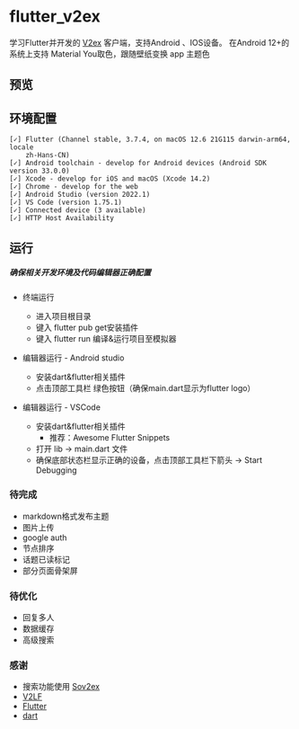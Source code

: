 # flutter_v2ex

学习Flutter并开发的 [V2ex](https://www.v2ex.com/) 客户端，支持Android 、IOS设备。
在Android 12+的系统上支持 Material You取色，跟随壁纸变换 app 主题色

## 预览


## 环境配置

```
[✓] Flutter (Channel stable, 3.7.4, on macOS 12.6 21G115 darwin-arm64, locale
    zh-Hans-CN)
[✓] Android toolchain - develop for Android devices (Android SDK version 33.0.0)
[✓] Xcode - develop for iOS and macOS (Xcode 14.2)
[✓] Chrome - develop for the web
[✓] Android Studio (version 2022.1)
[✓] VS Code (version 1.75.1)
[✓] Connected device (3 available)
[✓] HTTP Host Availability
```
 
## 运行

##### 确保相关开发环境及代码编辑器正确配置

- 终端运行
  - 进入项目根目录
  - 键入 flutter pub get安装插件
  - 键入 flutter run 编译&运行项目至模拟器

- 编辑器运行 - Android studio
  - 安装dart&flutter相关插件
  - 点击顶部工具栏 绿色按钮（确保main.dart显示为flutter logo）
  
- 编辑器运行 - VSCode
  - 安装dart&flutter相关插件
    - 推荐：Awesome Flutter Snippets
  - 打开 lib -> main.dart 文件 
  - 确保底部状态栏显示正确的设备，点击顶部工具栏下箭头 -> Start Debugging 

### 待完成

- markdown格式发布主题 
- 图片上传
- google auth
- 节点排序
- 话题已读标记
- 部分页面骨架屏

### 待优化

- 回复多人
- 数据缓存
- 高级搜索

### 感谢

- 搜索功能使用 [Sov2ex](https://github.com/Bynil/sov2ex)
- [V2LF](https://github.com/w4mxl/V2LF)
- [Flutter](https://flutter.dev/)
- [dart](https://www.dartcn.com/)

